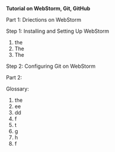 **Tutorial on WebStorm, Git, GitHub**

Part 1: Driections on WebStorm

Step 1: Installing and Setting Up WebStorm 

1. the
2. The
3. The

Step 2: Configuring Git on WebStorm 

Part 2: 


Glossary:
1. the
2. ee
3. dd
4. f
5. t
6. g
7. h
8. f

